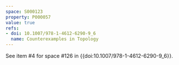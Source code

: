 ```yaml
---
space: S000123
property: P000057
value: true
refs:
- doi: 10.1007/978-1-4612-6290-9_6
  name: Counterexamples in Topology
---
```


See item #4 for space #126 in {{doi:10.1007/978-1-4612-6290-9_6}}.
